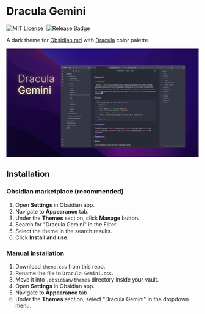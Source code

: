 # Dracula Gemini

[![MIT License](https://img.shields.io/github/license/clbn/dracula-gemini?style=flat-square&color=ff79c6)](./LICENSE)&nbsp; ![Release Badge](https://img.shields.io/github/v/release/clbn/dracula-gemini?style=flat-square&color=50fa7b)

A dark theme for [Obsidian.md](https://obsidian.md/) with [Dracula](https://draculatheme.com/) color palette.

![Dracula Gemini: cover image](images/cover.png)

## Installation

### Obsidian marketplace (recommended)

1. Open **Settings** in Obsidian app.
2. Navigate to **Appearance** tab.
3. Under the **Themes** section, click **Manage** button.
4. Search for "Dracula Gemini" in the Filter.
5. Select the theme in the search results.
6. Click **Install and use**.

### Manual installation

1. Download `theme.css` from this repo.
2. Rename the file to `Dracula Gemini.css`.
3. Move it into `.obsidian/themes` directory inside your vault.
4. Open **Settings** in Obsidian app.
5. Navigate to **Appearance** tab.
7. Under the **Themes** section, select "Dracula Gemini" in the dropdown menu.
